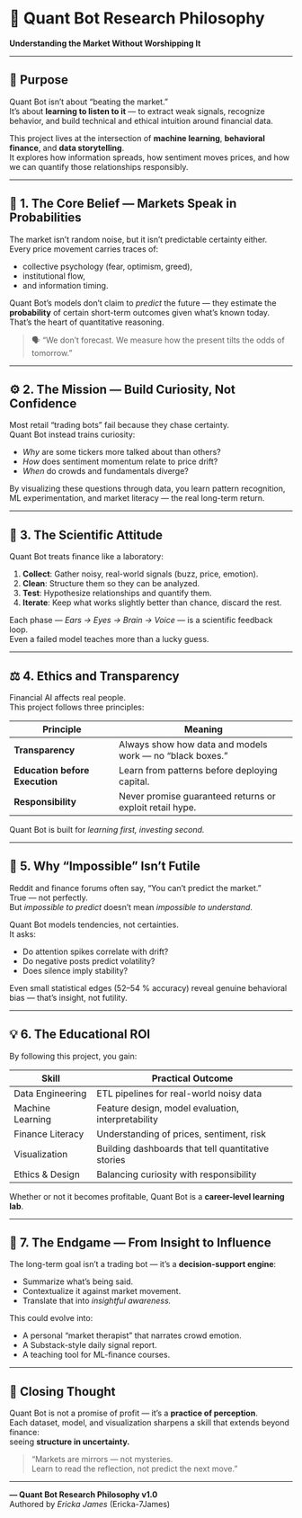 # 🧭 Quant Bot Research Philosophy
**Understanding the Market Without Worshipping It**

---

## 🎯 Purpose
Quant Bot isn’t about “beating the market.”  
It’s about **learning to listen to it** — to extract weak signals, recognize behavior, and build technical and ethical intuition around financial data.

This project lives at the intersection of **machine learning**, **behavioral finance**, and **data storytelling**.  
It explores how information spreads, how sentiment moves prices, and how we can quantify those relationships responsibly.

---

## 🧠 1. The Core Belief — Markets Speak in Probabilities
The market isn’t random noise, but it isn’t predictable certainty either.  
Every price movement carries traces of:
- collective psychology (fear, optimism, greed),
- institutional flow,
- and information timing.

Quant Bot’s models don’t claim to *predict* the future — they estimate the **probability** of certain short-term outcomes given what’s known today.  
That’s the heart of quantitative reasoning.

> 🗣️ “We don’t forecast. We measure how the present tilts the odds of tomorrow.”

---

## ⚙️ 2. The Mission — Build Curiosity, Not Confidence
Most retail “trading bots” fail because they chase certainty.  
Quant Bot instead trains curiosity:
- *Why* are some tickers more talked about than others?  
- *How* does sentiment momentum relate to price drift?  
- *When* do crowds and fundamentals diverge?

By visualizing these questions through data, you learn pattern recognition, ML experimentation, and market literacy — the real long-term return.

---

## 🔬 3. The Scientific Attitude
Quant Bot treats finance like a laboratory:
1. **Collect**: Gather noisy, real-world signals (buzz, price, emotion).  
2. **Clean**: Structure them so they can be analyzed.  
3. **Test**: Hypothesize relationships and quantify them.  
4. **Iterate**: Keep what works slightly better than chance, discard the rest.

Each phase — *Ears → Eyes → Brain → Voice* — is a scientific feedback loop.  
Even a failed model teaches more than a lucky guess.

---

## ⚖️ 4. Ethics and Transparency
Financial AI affects real people.  
This project follows three principles:

| Principle | Meaning |
|------------|----------|
| **Transparency** | Always show how data and models work — no “black boxes.” |
| **Education before Execution** | Learn from patterns before deploying capital. |
| **Responsibility** | Never promise guaranteed returns or exploit retail hype. |

Quant Bot is built for *learning first, investing second.*

---

## 🧩 5. Why “Impossible” Isn’t Futile
Reddit and finance forums often say, “You can’t predict the market.”  
True — not perfectly.  
But *impossible to predict* doesn’t mean *impossible to understand*.

Quant Bot models tendencies, not certainties.  
It asks:  
- Do attention spikes correlate with drift?  
- Do negative posts predict volatility?  
- Does silence imply stability?

Even small statistical edges (52–54 % accuracy) reveal genuine behavioral bias — that’s insight, not futility.

---

## 💡 6. The Educational ROI
By following this project, you gain:

| Skill | Practical Outcome |
|--------|-------------------|
| Data Engineering | ETL pipelines for real-world noisy data |
| Machine Learning | Feature design, model evaluation, interpretability |
| Finance Literacy | Understanding of prices, sentiment, risk |
| Visualization | Building dashboards that tell quantitative stories |
| Ethics & Design | Balancing curiosity with responsibility |

Whether or not it becomes profitable, Quant Bot is a **career-level learning lab**.

---

## 🚀 7. The Endgame — From Insight to Influence
The long-term goal isn’t a trading bot — it’s a **decision-support engine**:
- Summarize what’s being said.
- Contextualize it against market movement.
- Translate that into *insightful awareness.*

This could evolve into:
- A personal “market therapist” that narrates crowd emotion.  
- A Substack-style daily signal report.  
- A teaching tool for ML-finance courses.

---

## 🌱 Closing Thought
Quant Bot is not a promise of profit — it’s a **practice of perception**.  
Each dataset, model, and visualization sharpens a skill that extends beyond finance:  
seeing **structure in uncertainty.**

> “Markets are mirrors — not mysteries.  
> Learn to read the reflection, not predict the next move.”

---

**— Quant Bot Research Philosophy v1.0**  
Authored by *Ericka James* (Ericka-7James)
